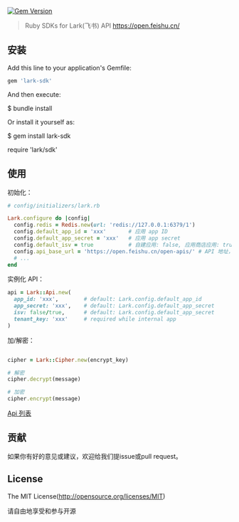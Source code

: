 [![Gem Version](https://badge.fury.io/rb/lark-sdk.svg)](https://badge.fury.io/rb/lark-sdk)

> Ruby SDKs for Lark(飞书) API https://open.feishu.cn/

## 安装

Add this line to your application's Gemfile:

```ruby
gem 'lark-sdk'
```

And then execute:

  $ bundle install

Or install it yourself as:

  $ gem install lark-sdk

  require 'lark/sdk'

## 使用

初始化：

```ruby
# config/initializers/lark.rb

Lark.configure do |config|
  config.redis = Redis.new(url: 'redis://127.0.0.1:6379/1')
  config.default_app_id = 'xxx'       # 应用 app ID
  config.default_app_secret = 'xxx'   # 应用 app secret
  config.default_isv = true           # 自建应用: false, 应用商店应用: true
  config.api_base_url = 'https://open.feishu.cn/open-apis/' # API 地址，默认：https://open.feishu.cn/open-apis/
  # ...
end
```

实例化 API：

```ruby
api = Lark::Api.new(
  app_id: 'xxx',        # default: Lark.config.default_app_id
  app_secret: 'xxx',    # default: Lark.config.default_app_secret
  isv: false/true,      # default: Lark.config.default_app_secret
  tenant_key: 'xxx'     # required while internal app
)
```

加/解密：

```ruby

cipher = Lark::Cipher.new(encrypt_key)

# 解密
cipher.decrypt(message)

# 加密
cipher.encrypt(message)
```

[Api 列表](https://github.com/seandong/lark-ruby-sdk/wiki/apis)


## 贡献

如果你有好的意见或建议，欢迎给我们提issue或pull request。

## License

The MIT License(http://opensource.org/licenses/MIT)

请自由地享受和参与开源
